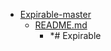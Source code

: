 - <a href = "E:\Node_projects\Node_Way\ArchivTSH_2\ArhivTimur_2\Expirable-master\cat.Expirable-master\dir.Expirable-master.md">Expirable-master</a>
    - <a href = "E:\Node_projects\Node_Way\ArchivTSH_2\ArhivTimur_2\Expirable-master\README.md">README.md</a>
        - *# Expirable
